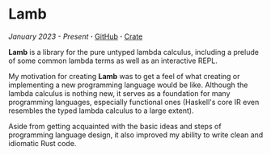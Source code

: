 # Lamb

*January 2023 - Present* **·** [GitHub](https://github.com/Carnagion/lamb) **·** [Crate](https://crates.io/crates/lamb)

**Lamb** is a library for the pure untyped lambda calculus, including a prelude of some common lambda terms as well as an interactive REPL.

My motivation for creating **Lamb** was to get a feel of what creating or implementing a new programming language would be like.
Although the lambda calculus is nothing new, it serves as a foundation for many programming languages, especially functional ones (Haskell's core IR even resembles the typed lambda calculus to a large extent).

Aside from getting acquainted with the basic ideas and steps of programming language design, it also improved my ability to write clean and idiomatic Rust code.